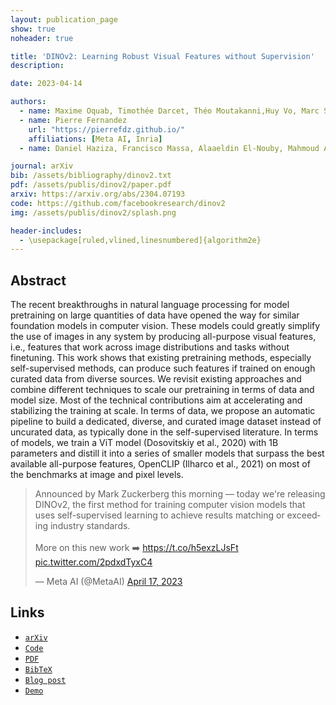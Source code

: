 ```yaml
---
layout: publication_page
show: true
noheader: true

title: 'DINOv2: Learning Robust Visual Features without Supervision'
description: 

date: 2023-04-14

authors:
  - name: Maxime Oquab, Timothée Darcet, Théo Moutakanni,Huy Vo, Marc Szafraniec, Vasil Khalidov
  - name: Pierre Fernandez
    url: "https://pierrefdz.github.io/"
    affiliations: [Meta AI, Inria]
  - name: Daniel Haziza, Francisco Massa, Alaaeldin El-Nouby, Mahmoud Assran, Nicolas Ballas, Wojciech Galuba, Russell Howes, Po-Yao Huang, Shang-Wen Li, Ishan Misra, Michael Rabbat, Vasu Sharma, Gabriel Synnaeve, Hu Xu, Hervé Jegou, Julien Mairal, Patrick Labatut, Armand Joulin, Piotr Bojanowski

journal: arXiv
bib: /assets/bibliography/dinov2.txt
pdf: /assets/publis/dinov2/paper.pdf 
arxiv: https://arxiv.org/abs/2304.07193
code: https://github.com/facebookresearch/dinov2
img: /assets/publis/dinov2/splash.png

header-includes:
  - \usepackage[ruled,vlined,linesnumbered]{algorithm2e}
---
```


## Abstract

The recent breakthroughs in natural language processing for model pretraining on large quantities of data have opened the way for similar foundation models in computer vision. These models could greatly simplify the use of images in any system by producing all-purpose visual features, i.e., features that work across image distributions and tasks without finetuning. This work shows that existing pretraining methods, especially self-supervised methods, can produce such features if trained on enough curated data from diverse sources. We revisit existing approaches and combine different techniques to scale our pretraining in terms of data and model size. Most of the technical contributions aim at accelerating and stabilizing the training at scale. In terms of data, we propose an automatic pipeline to build a dedicated, diverse, and curated image dataset instead of uncurated data, as typically done in the self-supervised literature. In terms of models, we train a ViT model (Dosovitskiy et al., 2020) with 1B parameters and distill it into a series of smaller models that surpass the best available all-purpose features, OpenCLIP (Ilharco et al., 2021) on most of the benchmarks at image and pixel levels.

<p align="center" class="img-fluid mt-2">
  <blockquote class="twitter-tweet"><p lang="en" dir="ltr">Announced by Mark Zuckerberg this morning — today we&#39;re releasing DINOv2, the first method for training computer vision models that uses self-supervised learning to achieve results matching or exceeding industry standards.<br><br>More on this new work ➡️ <a href="https://t.co/h5exzLJsFt">https://t.co/h5exzLJsFt</a> <a href="https://t.co/2pdxdTyxC4">pic.twitter.com/2pdxdTyxC4</a></p>&mdash; Meta AI (@MetaAI) <a href="https://twitter.com/MetaAI/status/1648038974290808836?ref_src=twsrc%5Etfw">April 17, 2023</a></blockquote> <script async src="https://platform.twitter.com/widgets.js" charset="utf-8"></script>
</p>

## Links

- [`arXiv`]({{page.arxiv}})
- [`Code`]({{page.code}})
- [`PDF`]({{page.pdf}})
- [`BibTeX`]({{page.bib}})
- [`Blog post`](https://ai.facebook.com/blog/dino-v2-computer-vision-self-supervised-learning/)
- [`Demo`](https://dinov2.metademolab.com/)